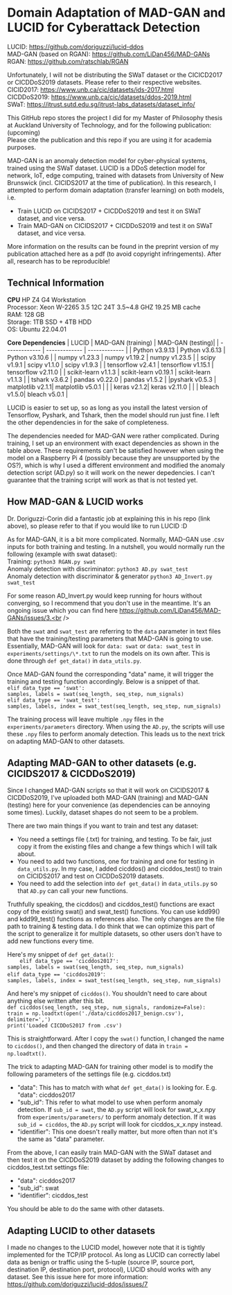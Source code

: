 # Domain Adaptation of MAD-GAN and LUCID for Cyberattack Detection
LUCID: https://github.com/doriguzzi/lucid-ddos  <br />
MAD-GAN (based on RGAN): https://github.com/LiDan456/MAD-GANs  <br />
RGAN: https://github.com/ratschlab/RGAN  <br />

Unfortunately, I will not be distributing the SWaT dataset or the CICICD2017 or CICDDoS2019 datasets. Please refer to their respective websites. <br />
CICID2017: https://www.unb.ca/cic/datasets/ids-2017.html <br />
CICDDoS2019: https://www.unb.ca/cic/datasets/ddos-2019.html <br />
SWaT: https://itrust.sutd.edu.sg/itrust-labs_datasets/dataset_info/ <br />

This GitHub repo stores the project I did for my Master of Philosophy thesis at Auckland University of Technology, and for the following publication:
(upcoming) <br />
Please cite the publication and this repo if you are using it for academia purposes.

MAD-GAN is an anomaly detection model for cyber-physical systems, trained using the SWaT dataset. LUCID is a DDoS detection model for network, IoT, edge computing, trained with datasets from University of New Brunswick (incl. CICIDS2017 at the time of publication). In this research, I attempted to perform domain adaptation (transfer learning) on both models, i.e.
- Train LUCID on CICIDS2017 + CICDDoS2019 and test it on SWaT dataset, and vice versa.
- Train MAD-GAN on CICIDS2017 + CICDDoS2019 and test it on SWaT dataset, and vice versa.

More information on the results can be found in the preprint version of my publication attached here as a pdf (to avoid copyright infringements). After all, research has to be reproducible!

## Technical Information
**CPU**
HP Z4 G4 Workstation  
Processor: Xeon W-2265 3.5 12C 24T 3.5~4.8 GHZ 19.25 MB cache  
RAM: 128 GB  
Storage: 1TB SSD + 4TB HDD  
OS: Ubuntu 22.04.01  

**Core Dependencies**
| LUCID  | MAD-GAN (training) | MAD-GAN (testing)|
| ------------- | ------------- | ------------- |
| Python v3.9.13  | Python v3.6.13 | Python v3.10.6 |
| numpy v1.23.3 | numpy v1.19.2  | numpy v1.23.5 |
| scipy v1.9.1 | scipy v1.1.0 | scipy v1.9.3 |
| tensorflow v2.4.1 | tensorflow v1.15.1 | tensorflow v2.11.0 |
| scikit-learn v1.1.3 | scikit-learn v0.19.1 | scikit-learn v1.1.3 |
| tshark v3.6.2 | pandas v0.22.0 | pandas v1.5.2 |
|pyshark v0.5.3 | matplotlib v2.1.1| matplotlib v5.0.1 |
| | keras v2.1.2| keras v2.11.0 |
| | bleach v1.5.0| bleach v5.0.1 |


LUCID is easier to set up, so as long as you install the latest version of Tensorflow, Pyshark, and Tshark, then the model should run just fine. I left the other dependencies in for the sake of completeness.<br />

The dependencies needed for MAD-GAN were rather complicated. During training, I set up an environment with exact dependencies as shown in the table above. These requirements can't be satisfied however when using the model on a Raspberry Pi 4 (possibly because they are unsupported by the OS?), which is why I used a different environment and modified the anomaly detection script (AD.py) so it will work on the newer depedencies. I can't guarantee that the training script will work as that is not tested yet.<br />

## How MAD-GAN & LUCID works
Dr. Doriguzzi-Corin did a fantastic job at explaining this in his repo (link above), so please refer to that if you would like to run LUCID :D  <br />

As for MAD-GAN, it is a bit more complicated. Normally, MAD-GAN use .csv inputs for both training and testing. In a nutshell, you would normally run the following (example with swat dataset):  <br />
Training: `python3 RGAN.py swat` <br />
Anomaly detection with discriminator: `python3 AD.py swat_test`  <br />
Anomaly detection with discriminator & generator `python3 AD_Invert.py swat_test`  <br />

For some reason AD_Invert.py would keep running for hours without converging, so I recommend that you don't use in the meantime. It's an ongoing issue which you can find here https://github.com/LiDan456/MAD-GANs/issues/3.<br />

Both the `swat` and `swat_test` are referring to the `data` parameter in text files that have the training/testing parameters that MAD-GAN is going to use. Essentially, MAD-GAN will look for `data: swat` or `data: swat_test` in `experiments/settings/\*.txt` to run the models on its own after. This is done through `def get_data()` in `data_utils.py`.<br />

Once MAD-GAN found the corresponding "data" name, it will trigger the training and testing function accordingly. Below is a snippet of that.
`    elif data_type == 'swat':` <br />
        `samples, labels = swat(seq_length, seq_step, num_signals)`<br />
    `elif data_type == 'swat_test':`<br />
        `samples, labels, index = swat_test(seq_length, seq_step, num_signals)`<br />

The training process will leave multiple `.npy` files in the `experiments/parameters` directory. When using the `AD.py`, the scripts will use these `.npy` files to perform anomaly detection. This leads us to the next trick on adapting MAD-GAN to other datasets.<br />

## Adapting MAD-GAN to other datasets (e.g. CICIDS2017 & CICDDoS2019)
Since I changed MAD-GAN scripts so that it will work on CICIDS2017 & CICDDoS2019, I've uploaded both MAD-GAN (training) and MAD-GAN (testing) here for your convenience (as dependencies can be annoying some times). Luckily, dataset shapes do not seem to be a problem.<br />

There are two main things if you want to train and test any dataset:<br />
- You need a settings file (.txt) for training, and testing. To be fair, just copy it from the existing files and change a few things which I will talk about.
- You need to add two functions, one for training and one for testing in `data_utils.py`. In my case, I added cicddos() and cicddos_test() to train on CICIDS2017 and test on CICDDoS2019 datasets.
- You need to add the selection into `def get_data()` in `data_utils.py` so that `AD.py` can call your new functions.

Truthfully speaking, the cicddos() and cicddos_test() functions are exact copy of the existing swat() and swat_test() functions. You can use kdd99() and kdd99_test() functions as references also. The only changes are the file path to training & testing data. I do think that we can optimize this part of the script to generalize it for multiple datasets, so other users don't have to add new functions every time.<br />

Here's my snippet of `def get_data()`:<br />
`    elif data_type == 'cicddos2017':`<br />
        `samples, labels = swat(seq_length, seq_step, num_signals)`<br />
    `elif data_type == 'cicddos2019'`:<br />
        `samples, labels, index = swat_test(seq_length, seq_step, num_signals)`<br />
 
And here's my snippet of `cicddos()`. You shouldn't need to care about anything else written after this bit. <br />
`def cicddos(seq_length, seq_step, num_signals, randomize=False):`<br />
    `train = np.loadtxt(open('./data/cicddos2017_benign.csv'), delimiter=',')`<br />
    `print('Loaded CICDDoS2017 from .csv')` <br />

This is straightforward. After I copy the `swat()` function, I changed the name to `cicddos()`, and then changed the directory of data in `train = np.loadtxt()`. <br />

The trick to adapting MAD-GAN for training other model is to modify the following parameters of the settings file (e.g. cicddos.txt)<br />
- "data": This has to match with what `def get_data()` is looking for. E.g. "data": cicddos2017
- "sub_id": This refer to what model to use when perform anomaly detection. If `sub_id = swat`, the `AD.py` script will look for swat_x_x.npy from `experiments/parameters/` to perform anomaly detection. If it was `sub_id = cicddos`, the `AD.py` script will look for cicddos_x_x.npy instead. 
- "identifier": This one doesn't really matter, but more often than not it's the same as "data" parameter. 

From the above, I can easily train MAD-GAN with the SWaT dataset and then test it on the CICDDoS2019 dataset by adding the following changes to cicddos_test.txt settings file:<br />
- "data": cicddos2017
- "sub_id": swat
- "identifier": cicddos_test

You should be able to do the same with other datasets.

## Adapting LUCID to other datasets
I made no changes to the LUCID model, however note that it is tightly implemented for the TCP/IP protocol. As long as LUCID can correctly label data as benign or traffic using the 5-tuple (source IP, source port, destination IP, destination port, protocol), LUCID should works with any dataset. See this issue here for more information:<br />
https://github.com/doriguzzi/lucid-ddos/issues/7
